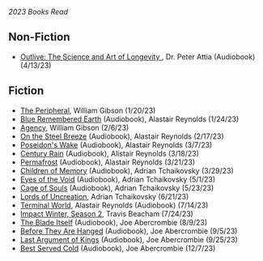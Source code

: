 *2023 Books Read*

## Non-Fiction
* [Outlive: The Science and Art of Longevity ](https://www.audible.com/pd/Outlive-Audiobook/B0B6444XS3), Dr. Peter Attia (Audiobook) (4/13/23)

## Fiction
* [The Peripheral](https://www.amazon.com/Peripheral-William-Gibson-ebook/dp/B00INIXKV2/), William Gibson (1/20/23)
* [Blue Remembered Earth](https://www.audible.com/pd/Blue-Remembered-Earth-Audiobook/B0085W0LHW) (Audiobook), Alastair Reynolds (1/24/23)
* [Agency](https://www.amazon.com/gp/product/B072NXSB14/), William Gibson (2/6/23)
* [On the Steel Breeze](https://www.audible.com/pd/On-the-Steel-Breeze-Audiobook/B00JMPC4SU) (Audiobook), Alastair Reynolds (2/17/23)
* [Poseidon's Wake](https://www.audible.com/pd/Poseidons-Wake-Audiobook/B0163BF4CI) (Audiobook), Alastair Reynolds (3/7/23)
* [Century Rain](https://www.audible.com/pd/Century-Rain-Audiobook/B003OFT8M4) (Audiobook), Alistair Reynolds (3/18/23)
* [Permafrost](https://www.audible.com/pd/Permafrost-Audiobook/1250264324) (Audiobook), Alastair Reynolds (3/21/23)
* [Children of Memory](https://www.audible.com/pd/Children-of-Memory-Audiobook/B0B8446C65) (Audiobook), Adrian Tchaikovsky (3/29/23)
* [Eyes of the Void](https://www.audible.com/pd/Eyes-of-the-Void-Audiobook/B09VK6R673) (Audiobook), Adrian Tchaikovsky (5/1/23)
* [Cage of Souls](https://www.audible.com/pd/Cage-of-Souls-Audiobook/B0BTDSTWG9) (Audiobook), Adrian Tchaikovsky (5/23/23)
* [Lords of Uncreation](https://www.audible.com/pd/Lords-of-Uncreation-Audiobook/B0BJ49MY6L), Adrian Tchaikovsky (6/21/23)
* [Terminal World](https://www.audible.com/pd/Terminal-World-Audiobook/B003OFR65K), Alastair Reynolds (Audiobook) (7/14/23)
* [Impact Winter, Season 2](https://www.audible.com/pd/Impact-Winter-Season-2-Audiobook/B0C66LN3JW), Travis Beacham (7/24/23)
* [The Blade Itself](https://www.audible.com/pd/The-Blade-Itself-Audiobook/B014LL6R5U) (Audiobook), Joe Abercrombie (8/9/23)
* [Before They Are Hanged](https://www.audible.com/pd/Before-They-Are-Hanged-Audiobook/B014LL69TO) (Audiobook), Joe Abercrombie (9/5/23)
* [Last Argument of Kings](https://www.audible.com/pd/Last-Argument-of-Kings-Audiobook/B014LL6Y4O) (Audiobook), Joe Abercrombie (9/25/23)
* [Best Served Cold](https://www.audible.com/pd/Best-Served-Cold-Audiobook/B016N7P4OU) (Audiobook), Joe Abercrombie (12/7/23)
